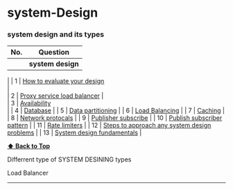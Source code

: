 # system-Design
### system design and its types

| No. | Question                                                                                |
| --- |-------------------------------------------------------------------------------------------------------------------------------------------------------------------------------------------------------------------------------------------------------|
|     | **system design**     
|
| 1   |  [How to evaluate your design](#)  
|                                                                                                                                        
| 2   |  [Proxy service load balancer](#)
|                                                        
| 3   |  [Availability](#)  
|
| 4   |  [Database](#)                                                                                                                                                          |
| 5   |  [Data partitioning](#)                                                                                                                                                 |
| 6   |  [Load Balancing](#)                                                                                                                                                    |
| 7   |  [Caching](#)                                                                                                                                                           |
| 8   |  [Network protocals](#)                                                                                                                                                 |
| 9   |  [Publisher subscribe](#)                                                                                                                                               |
| 10  |  [Publish subscriber pattern](#)                                                                                                                                        |
| 11  |  [Rate limiters](#)                                                                                                                                                     |
| 12  |  [Steps to approach any system design problems](#)                                                                                                                      |
| 13  |  [System design fundamentals](#)                                                                                                                                        |


**[⬆ Back to Top](#system-design-and-its-types)**

<!--<p> section 1 </p>
<p> section 2 </p>-->
<p> Differrent type of SYSTEM DESINING types <br> <p> Load Balancer </p>  <hr>



















